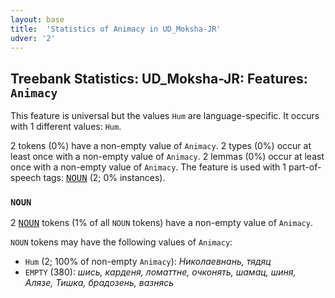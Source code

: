 ```yaml
---
layout: base
title:  'Statistics of Animacy in UD_Moksha-JR'
udver: '2'
---
```


## Treebank Statistics: UD_Moksha-JR: Features: `Animacy`

This feature is universal but the values `Hum` are language-specific.
It occurs with 1 different values: `Hum`.

2 tokens (0%) have a non-empty value of `Animacy`.
2 types (0%) occur at least once with a non-empty value of `Animacy`.
2 lemmas (0%) occur at least once with a non-empty value of `Animacy`.
The feature is used with 1 part-of-speech tags: <tt><a href="mdf_jr-pos-NOUN.html">NOUN</a></tt> (2; 0% instances).

### `NOUN`

2 <tt><a href="mdf_jr-pos-NOUN.html">NOUN</a></tt> tokens (1% of all `NOUN` tokens) have a non-empty value of `Animacy`.

`NOUN` tokens may have the following values of `Animacy`:

* `Hum` (2; 100% of non-empty `Animacy`): <em>Николаевнань, тядяц</em>
* `EMPTY` (380): <em>шись, карденя, ломаттне, очконять, шамац, шиня, Алязе, Тишка, брадозень, вазнясь</em>

